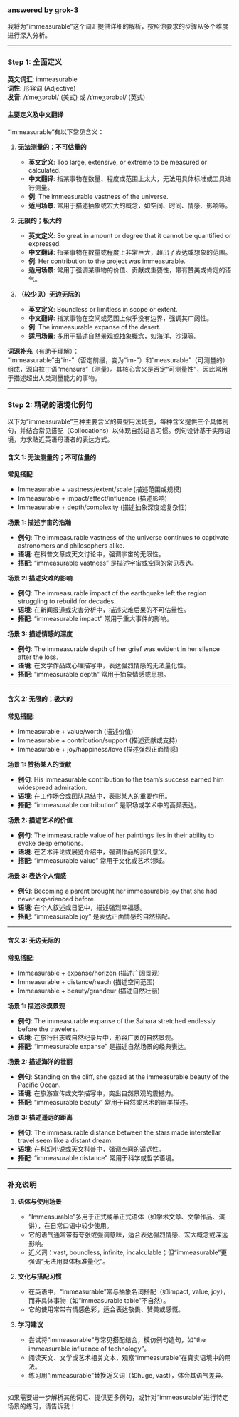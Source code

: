 ### answered by grok-3
我将为“immeasurable”这个词汇提供详细的解析，按照你要求的步骤从多个维度进行深入分析。

---

### Step 1: 全面定义

**英文词汇**: immeasurable  
**词性**: 形容词 (Adjective)  
**发音**: /ɪˈmeʒərəbl/ (美式) 或 /ɪˈmeʒərəbəl/ (英式)

#### 主要定义及中文翻译
“Immeasurable”有以下常见含义：

1. **无法测量的；不可估量的**  
   - **英文定义**: Too large, extensive, or extreme to be measured or calculated.  
   - **中文翻译**: 指某事物在数量、程度或范围上太大，无法用具体标准或工具进行测量。  
   - **例**: The immeasurable vastness of the universe.  
   - **适用场景**: 常用于描述抽象或宏大的概念，如空间、时间、情感、影响等。

2. **无限的；极大的**  
   - **英文定义**: So great in amount or degree that it cannot be quantified or expressed.  
   - **中文翻译**: 指某事物在数量或程度上非常巨大，超出了表达或想象的范围。  
   - **例**: Her contribution to the project was immeasurable.  
   - **适用场景**: 常用于强调某事物的价值、贡献或重要性，带有赞美或肯定的语气。

3. **（较少见）无边无际的**  
   - **英文定义**: Boundless or limitless in scope or extent.  
   - **中文翻译**: 指某事物在空间或范围上似乎没有边界，强调其广阔性。  
   - **例**: The immeasurable expanse of the desert.  
   - **适用场景**: 多用于描述自然景观或抽象概念，如海洋、沙漠等。

**词源补充**（有助于理解）：  
“Immeasurable”由“in-”（否定前缀，变为“im-”）和“measurable”（可测量的）组成，源自拉丁语“mensura”（测量）。其核心含义是否定“可测量性”，因此常用于描述超出人类测量能力的事物。

---

### Step 2: 精确的语境化例句

以下为“immeasurable”三种主要含义的典型用法场景，每种含义提供三个具体例句，并结合常见搭配（Collocations）以体现自然语言习惯。例句设计基于实际语境，力求贴近英语母语者的表达方式。

#### 含义 1: 无法测量的；不可估量的
**常见搭配**:  
- Immeasurable + vastness/extent/scale (描述范围或规模)  
- Immeasurable + impact/effect/influence (描述影响)  
- Immeasurable + depth/complexity (描述抽象深度或复杂性)

**场景 1: 描述宇宙的浩瀚**  
- **例句**: The immeasurable vastness of the universe continues to captivate astronomers and philosophers alike.  
- **语境**: 在科普文章或天文讨论中，强调宇宙的无限性。  
- **搭配**: “immeasurable vastness” 是描述宇宙或空间的常见表达。

**场景 2: 描述灾难的影响**  
- **例句**: The immeasurable impact of the earthquake left the region struggling to rebuild for decades.  
- **语境**: 在新闻报道或灾害分析中，描述灾难后果的不可估量性。  
- **搭配**: “immeasurable impact” 常用于重大事件的影响。

**场景 3: 描述情感的深度**  
- **例句**: The immeasurable depth of her grief was evident in her silence after the loss.  
- **语境**: 在文学作品或心理描写中，表达强烈情感的无法量化性。  
- **搭配**: “immeasurable depth” 常用于抽象情感或思想。

---

#### 含义 2: 无限的；极大的
**常见搭配**:  
- Immeasurable + value/worth (描述价值)  
- Immeasurable + contribution/support (描述贡献或支持)  
- Immeasurable + joy/happiness/love (描述强烈正面情感)

**场景 1: 赞扬某人的贡献**  
- **例句**: His immeasurable contribution to the team’s success earned him widespread admiration.  
- **语境**: 在工作场合或团队总结中，表彰某人的重要作用。  
- **搭配**: “immeasurable contribution” 是职场或学术中的高频表达。

**场景 2: 描述艺术的价值**  
- **例句**: The immeasurable value of her paintings lies in their ability to evoke deep emotions.  
- **语境**: 在艺术评论或展览介绍中，强调作品的非凡意义。  
- **搭配**: “immeasurable value” 常用于文化或艺术领域。

**场景 3: 表达个人情感**  
- **例句**: Becoming a parent brought her immeasurable joy that she had never experienced before.  
- **语境**: 在个人叙述或日记中，描述强烈幸福感。  
- **搭配**: “immeasurable joy” 是表达正面情感的自然搭配。

---

#### 含义 3: 无边无际的
**常见搭配**:  
- Immeasurable + expanse/horizon (描述广阔景观)  
- Immeasurable + distance/reach (描述空间范围)  
- Immeasurable + beauty/grandeur (描述自然壮丽)

**场景 1: 描述沙漠景观**  
- **例句**: The immeasurable expanse of the Sahara stretched endlessly before the travelers.  
- **语境**: 在旅行日志或自然纪录片中，形容广袤的自然景观。  
- **搭配**: “immeasurable expanse” 是描述自然场景的经典表达。

**场景 2: 描述海洋的壮丽**  
- **例句**: Standing on the cliff, she gazed at the immeasurable beauty of the Pacific Ocean.  
- **语境**: 在旅游宣传或文学描写中，突出自然景观的震撼力。  
- **搭配**: “immeasurable beauty” 常用于自然或艺术的审美描述。

**场景 3: 描述遥远的距离**  
- **例句**: The immeasurable distance between the stars made interstellar travel seem like a distant dream.  
- **语境**: 在科幻小说或天文科普中，强调空间的遥远性。  
- **搭配**: “immeasurable distance” 常用于科学或哲学语境。

---

### 补充说明
1. **语体与使用场景**  
   - “Immeasurable”多用于正式或半正式语体（如学术文章、文学作品、演讲），在日常口语中较少使用。  
   - 它的语气通常带有夸张或强调意味，适合表达强烈情感、宏大概念或深远影响。  
   - 近义词：vast, boundless, infinite, incalculable；但“immeasurable”更强调“无法用具体标准量化”。

2. **文化与搭配习惯**  
   - 在英语中，“immeasurable”常与抽象名词搭配（如impact, value, joy），而非具体事物（如“immeasurable table”不自然）。  
   - 它的使用常带有情感色彩，适合表达敬畏、赞美或感慨。

3. **学习建议**  
   - 尝试将“immeasurable”与常见搭配结合，模仿例句造句，如“the immeasurable influence of technology”。  
   - 阅读天文、文学或艺术相关文本，观察“immeasurable”在真实语境中的用法。  
   - 练习用“immeasurable”替换近义词（如huge, vast），体会其语气差异。

---

如果需要进一步解析其他词汇、提供更多例句，或针对“immeasurable”进行特定场景的练习，请告诉我！